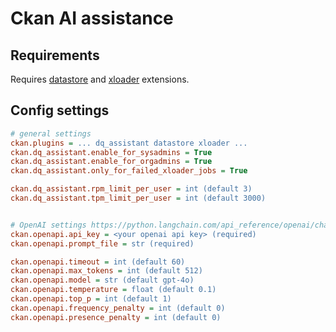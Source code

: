 Ckan AI assistance
===========

Requirements
------------
Requires [datastore](https://github.com/ckan/ckan/tree/master/ckanext/datastore)  and [xloader](https://github.com/ckan/ckanext-xloader) extensions.


Config settings
---------------
```ini
# general settings
ckan.plugins = ... dq_assistant datastore xloader ...
ckan.dq_assistant.enable_for_sysadmins = True
ckan.dq_assistant.enable_for_orgadmins = True
ckan.dq_assistant.only_for_failed_xloader_jobs = True

ckan.dq_assistant.rpm_limit_per_user = int (default 3)
ckan.dq_assistant.tpm_limit_per_user = int (default 3000)


# OpenAI settings https://python.langchain.com/api_reference/openai/chat_models/langchain_openai.chat_models.base.ChatOpenAI.html#langchain_openai.chat_models.base.ChatOpenAI
ckan.openapi.api_key = <your openai api key> (required)
ckan.openapi.prompt_file = str (required)

ckan.openapi.timeout = int (default 60)
ckan.openapi.max_tokens = int (default 512)
ckan.openapi.model = str (default gpt-4o)
ckan.openapi.temperature = float (default 0.1)
ckan.openapi.top_p = int (default 1)
ckan.openapi.frequency_penalty = int (default 0)
ckan.openapi.presence_penalty = int (default 0)
                     

```

